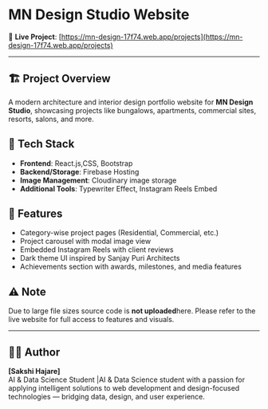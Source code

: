 # MN Design Studio Website

🔗 **Live Project**: [https://mn-design-17f74.web.app/projects](https://mn-design-17f74.web.app/projects)

---

## 🏗️ Project Overview
A modern architecture and interior design portfolio website for **MN Design Studio**, showcasing projects like bungalows, apartments, commercial sites, resorts, salons, and more.

## 🚀 Tech Stack
- **Frontend**: React.js,CSS, Bootstrap
- **Backend/Storage**: Firebase Hosting
- **Image Management**: Cloudinary image storage
- **Additional Tools**: Typewriter Effect, Instagram Reels Embed

## 🎨 Features
- Category-wise project pages (Residential, Commercial, etc.)
- Project carousel with modal image view
- Embedded Instagram Reels with client reviews
- Dark theme UI inspired by Sanjay Puri Architects
- Achievements section with awards, milestones, and media features

## ⚠️ Note
Due to large file sizes source code is **not uploaded**here. Please refer to the live website for full access to features and visuals.

---

## 🧑‍💼 Author
**[Sakshi Hajare]**  
AI & Data Science Student |AI & Data Science student with a passion for applying intelligent solutions to web development and design-focused technologies — bridging data, design, and user experience.
